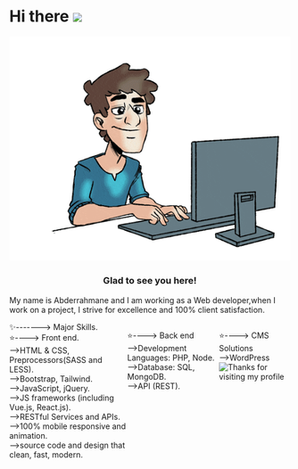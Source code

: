 <h1>Hi there <img src="https://media.giphy.com/media/hvRJCLFzcasrR4ia7z/giphy.gif" width="41px"></h1>
<p align="center"> 
  <img src="codeur.gif" />
</p>
<h3 align="center">Glad to see you here!</h3>
<p>My name is Abderrahmane and I am working as a Web developer,when I work on a project, I strive for excellence and 100% client satisfaction.</p>
<div style="display:flex;">
✨-------> Major Skills.<br>
⭐----> Front end.<br>
-->HTML & CSS, Preprocessors(SASS and LESS).<br>
-->Bootstrap, Tailwind.<br>
-->JavaScript, jQuery.<br>
-->JS frameworks (including Vue.js, React.js).<br>
-->RESTful Services and APIs.<br>
-->100% mobile responsive and animation.<br>
-->source code and design that clean, fast, modern.<br>

⭐----> Back end<br>
-->Development Languages: PHP, Node.<br>
-->Database: SQL, MongoDB.<br>
-->API (REST).<br>

⭐----> CMS Solutions<br>
-->WordPress<br>
<img height="120" alt="Thanks for visiting my profile" width="100%" src="https://github.com/dibyendu415/dibyendu415/blob/master/marquee.svg" />
</div>
